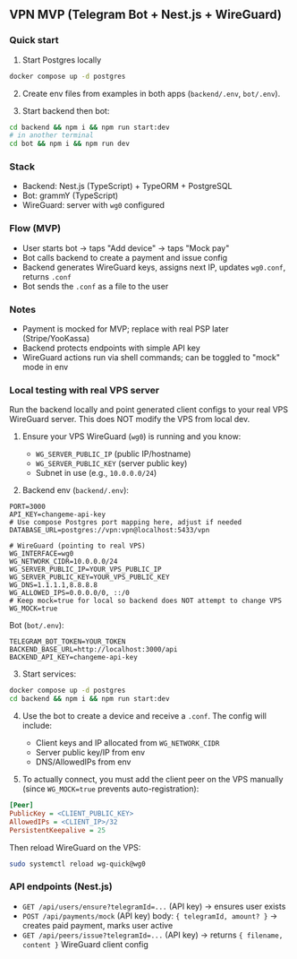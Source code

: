 ## VPN MVP (Telegram Bot + Nest.js + WireGuard)

### Quick start

1. Start Postgres locally
```bash
docker compose up -d postgres
```

2. Create env files from examples in both apps (`backend/.env`, `bot/.env`).

3. Start backend then bot:
```bash
cd backend && npm i && npm run start:dev
# in another terminal
cd bot && npm i && npm run dev
```

### Stack
- Backend: Nest.js (TypeScript) + TypeORM + PostgreSQL
- Bot: grammY (TypeScript)
- WireGuard: server with `wg0` configured

### Flow (MVP)
- User starts bot → taps "Add device" → taps "Mock pay"
- Bot calls backend to create a payment and issue config
- Backend generates WireGuard keys, assigns next IP, updates `wg0.conf`, returns `.conf`
- Bot sends the `.conf` as a file to the user

### Notes
- Payment is mocked for MVP; replace with real PSP later (Stripe/YooKassa)
- Backend protects endpoints with simple API key
- WireGuard actions run via shell commands; can be toggled to "mock" mode in env

### Local testing with real VPS server

Run the backend locally and point generated client configs to your real VPS WireGuard server. This does NOT modify the VPS from local dev.

1. Ensure your VPS WireGuard (`wg0`) is running and you know:
   - `WG_SERVER_PUBLIC_IP` (public IP/hostname)
   - `WG_SERVER_PUBLIC_KEY` (server public key)
   - Subnet in use (e.g., `10.0.0.0/24`)

2. Backend env (`backend/.env`):
```env
PORT=3000
API_KEY=changeme-api-key
# Use compose Postgres port mapping here, adjust if needed
DATABASE_URL=postgres://vpn:vpn@localhost:5433/vpn

# WireGuard (pointing to real VPS)
WG_INTERFACE=wg0
WG_NETWORK_CIDR=10.0.0.0/24
WG_SERVER_PUBLIC_IP=YOUR_VPS_PUBLIC_IP
WG_SERVER_PUBLIC_KEY=YOUR_VPS_PUBLIC_KEY
WG_DNS=1.1.1.1,8.8.8.8
WG_ALLOWED_IPS=0.0.0.0/0, ::/0
# Keep mock=true for local so backend does NOT attempt to change VPS
WG_MOCK=true
```

Bot (`bot/.env`):
```env
TELEGRAM_BOT_TOKEN=YOUR_TOKEN
BACKEND_BASE_URL=http://localhost:3000/api
BACKEND_API_KEY=changeme-api-key
```

3. Start services:
```bash
docker compose up -d postgres
cd backend && npm i && npm run start:dev
```

4. Use the bot to create a device and receive a `.conf`. The config will include:
   - Client keys and IP allocated from `WG_NETWORK_CIDR`
   - Server public key/IP from env
   - DNS/AllowedIPs from env

5. To actually connect, you must add the client peer on the VPS manually (since `WG_MOCK=true` prevents auto-registration):
```ini
[Peer]
PublicKey = <CLIENT_PUBLIC_KEY>
AllowedIPs = <CLIENT_IP>/32
PersistentKeepalive = 25
```
Then reload WireGuard on the VPS:
```bash
sudo systemctl reload wg-quick@wg0
```

### API endpoints (Nest.js)
- `GET /api/users/ensure?telegramId=...` (API key) → ensures user exists
- `POST /api/payments/mock` (API key) body: `{ telegramId, amount? }` → creates paid payment, marks user active
- `GET /api/peers/issue?telegramId=...` (API key) → returns `{ filename, content }` WireGuard client config

